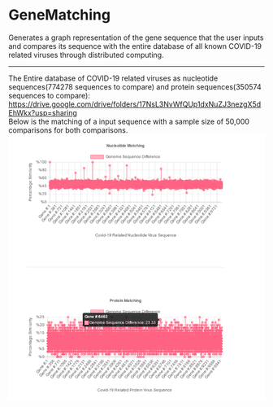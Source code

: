 # GeneMatching
Generates a graph representation of the gene sequence that the user inputs and compares its sequence with the entire database of all known COVID-19 related viruses through distributed computing.

<hr/>

The Entire database of COVID-19 related viruses as nucleotide sequences(774278 sequences to compare) and protein sequences(350574 sequences to compare): 
https://drive.google.com/drive/folders/17NsL3NvWfQUp1dxNuZJ3nezgX5dEhWkx?usp=sharing
<br>
Below is the matching of a input sequence with a sample size of 50,000 comparisons for both comparisons.
<br>
<img src="https://github.com/DavidC123/GeneMatching/blob/master/graph.png" />
